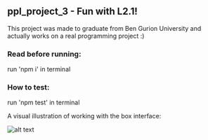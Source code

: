 ## ppl_project_3 -  Fun with L2.1!
This project was made to graduate from Ben Gurion University and   
actually works on a real programming project :)   

### Read before running:  
run 'npm i' in terminal  

### How to test:
run 'npm test' in terminal

A visual illustration of working with the box interface:  
  
![alt text](https://media.giphy.com/media/ge91zAgmwUqLMqiH2c/giphy.gif)  
